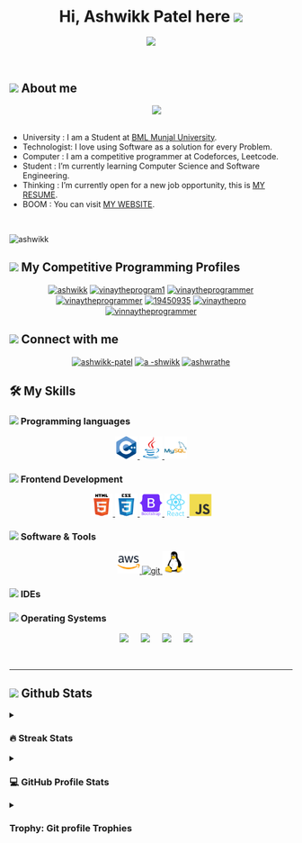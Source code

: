 <h1 align="center">Hi, Ashwikk Patel here <img src="https://media.giphy.com/media/hvRJCLFzcasrR4ia7z/giphy.gif" width="35"></h1>
<p align="center">
  <img src="https://readme-typing-svg.herokuapp.com?font=Time+New+Roman&color=%23C8BE25&size=25&center=true&vCenter=true&width=600&height=100&lines=Software+Engineer;Computer+Science+Student;Web+Developer;Always+learning+new+things">
</p>


<br>


	
## <picture><img src = "https://github.com/7oSkaaa/7oSkaaa/blob/main/Images/about_me.gif?raw=true" width = 50px></picture> About me

<picture> <img align="right" src="https://github.com/7oSkaaa/7oSkaaa/blob/main/Images/Right_Side.gif?raw=true" width = 250px></picture>

<br><br>

- University : I am a Student at [BML Munjal University](https://www.bmu.edu.in/).
- Technologist: I love using Software as a solution for every Problem.
- Computer : I am a competitive programmer at Codeforces, Leetcode.
- Student : I’m currently learning Computer Science and Software Engineering.
- Thinking : I’m currently open for a new job opportunity, this is [MY RESUME](https://drive.google.com/drive/folders/1yeCGcgQjjdz72OdXQ-JFoA0gku9fT5M6?usp=sharing).
- BOOM : You can visit [MY WEBSITE](https://github.com/ashwikk).
<br>

<p align="left"> <img src="https://komarev.com/ghpvc/?username=ashwikk&label=Profile%20views&color=0e75b6&style=flat" alt="ashwikk" /> </p>

## <picture> <img src="https://github.com/7oSkaaa/7oSkaaa/blob/main/Images/competitive_programming_profile.png?raw=true" width=40> </picture> My Competitive Programming Profiles

<p align="center">
<a href="https://leetcode.com/u/ashwikk/" target="blank"><img align="center" src="https://raw.githubusercontent.com/rahuldkjain/github-profile-readme-generator/master/src/images/icons/Social/leet-code.svg" alt="ashwikk" height="30" width="40" /></a>
<a href="https://www.hackerrank.com/vinaytheprogram1" target="blank"><img align="center" src="https://raw.githubusercontent.com/rahuldkjain/github-profile-readme-generator/master/src/images/icons/Social/hackerrank.svg" alt="vinaytheprogram1" height="30" width="40" /></a>
<a href="https://auth.geeksforgeeks.org/user/vinaytheprogrammer" target="blank"><img align="center" src="https://raw.githubusercontent.com/rahuldkjain/github-profile-readme-generator/master/src/images/icons/Social/geeks-for-geeks.svg" alt="vinaytheprogrammer" height="30" width="40" /></a>
<a href="https://codepen.io/vinaytheprogrammer" target="blank"><img align="center" src="https://raw.githubusercontent.com/rahuldkjain/github-profile-readme-generator/master/src/images/icons/Social/codepen.svg" alt="vinaytheprogrammer" height="30" width="40" /></a>
<a href="https://stackoverflow.com/users/19450935" target="blank"><img align="center" src="https://raw.githubusercontent.com/rahuldkjain/github-profile-readme-generator/master/src/images/icons/Social/stack-overflow.svg" alt="19450935" height="30" width="40" /></a>
<a href="https://www.codechef.com/users/vinaythepro" target="blank"><img align="center" src="https://cdn.jsdelivr.net/npm/simple-icons@3.1.0/icons/codechef.svg" alt="vinaythepro" height="30" width="40" /></a>
<a href="https://www.hackerearth.com/vinnaytheprogrammer" target="blank"><img align="center" src="https://raw.githubusercontent.com/rahuldkjain/github-profile-readme-generator/master/src/images/icons/Social/hackerearth.svg" alt="vinnaytheprogrammer" height="30" width="40" /></a>
</p>

## <picture> <img src="https://github.com/7oSkaaa/7oSkaaa/blob/main/Images/Connect-with-me.gif?raw=true" width="100px"> </picture> Connect with me
<p align="center">
<a href="https://linkedin.com/in/ashwikk-patel" target="blank"><img align="center" src="https://raw.githubusercontent.com/rahuldkjain/github-profile-readme-generator/master/src/images/icons/Social/linked-in-alt.svg" alt="ashwikk-patel" height="30" width="40" /></a>
<a href="https://instagram.com/a_shwikk" target="blank"><img align="center" src="https://raw.githubusercontent.com/rahuldkjain/github-profile-readme-generator/master/src/images/icons/Social/instagram.svg" alt="a
								-shwikk" height="30" width="40" /></a>
<a href="https://twitter.com/ashwrathe" target="_blank">
  <img align="center" src="https://raw.githubusercontent.com/rahuldkjain/github-profile-readme-generator/master/src/images/icons/Social/twitter.svg" alt="ashwrathe" height="30" width="40" />
</a>

</p>



## 🛠 My Skills

### <picture> <img src="https://github.com/7oSkaaa/7oSkaaa/blob/main/Images/Programming_Languages.gif?raw=true" width="50px"> </picture> Programming languages

<p align="center"> 
  <a href="https://www.w3schools.com/cpp/" target="_blank" rel="noreferrer"> <img src="https://raw.githubusercontent.com/devicons/devicon/master/icons/cplusplus/cplusplus-original.svg" alt="cplusplus" width="40" height="40"/> </a> 
  <a href="https://www.java.com" target="_blank" rel="noreferrer"> <img src="https://raw.githubusercontent.com/devicons/devicon/master/icons/java/java-original.svg" alt="java" width="40" height="40"/> </a> 
  <a href="https://www.mysql.com/" target="_blank" rel="noreferrer"> <img src="https://raw.githubusercontent.com/devicons/devicon/master/icons/mysql/mysql-original-wordmark.svg" alt="mysql" width="40" height="40"/> </a>
</p>


### <picture> <img src = "https://github.com/7oSkaaa/7oSkaaa/blob/main/Images/Front_End.gif?raw=true" width = 50px>  </picture> Frontend Development
<p align="center"> 
<a href="https://www.w3.org/html/" target="_blank" rel="noreferrer"> <img src="https://raw.githubusercontent.com/devicons/devicon/master/icons/html5/html5-original-wordmark.svg" alt="html5" width="40" height="40"/> </a> 
<a href="https://www.w3schools.com/css/" target="_blank" rel="noreferrer"> <img src="https://raw.githubusercontent.com/devicons/devicon/master/icons/css3/css3-original-wordmark.svg" alt="css3" width="40" height="40"/> </a> 
<a href="https://getbootstrap.com" target="_blank" rel="noreferrer"> <img src="https://raw.githubusercontent.com/devicons/devicon/master/icons/bootstrap/bootstrap-plain-wordmark.svg" alt="bootstrap" width="40" height="40"/> </a> 
<a href="https://reactjs.org/" target="_blank" rel="noreferrer"> <img src="https://raw.githubusercontent.com/devicons/devicon/master/icons/react/react-original-wordmark.svg" alt="react" width="40" height="40"/> </a>
<a href="https://developer.mozilla.org/en-US/docs/Web/JavaScript" target="_blank" rel="noreferrer"> <img src="https://raw.githubusercontent.com/devicons/devicon/master/icons/javascript/javascript-original.svg" alt="javascript" width="40" height="40"/> </a>

</p>

 ### <picture> <img src = "https://github.com/7oSkaaa/7oSkaaa/blob/main/Images/Software_Tools.gif?raw=true" width = 50px>  </picture> Software & Tools
 
<p align="center">
<a href="https://aws.amazon.com" target="_blank" rel="noreferrer"> <img src="https://raw.githubusercontent.com/devicons/devicon/master/icons/amazonwebservices/amazonwebservices-original-wordmark.svg" alt="aws" width="40" height="40"/> </a> 
<a href="https://git-scm.com/" target="_blank" rel="noreferrer"> <img src="https://www.vectorlogo.zone/logos/git-scm/git-scm-icon.svg" alt="git" width="40" height="40"/> </a>
<a href="https://www.linux.org/" target="_blank" rel="noreferrer"> <img src="https://raw.githubusercontent.com/devicons/devicon/master/icons/linux/linux-original.svg" alt="linux" width="40" height="40"/> </a> 
</p>


 ### <picture> <img src = "https://github.com/7oSkaaa/7oSkaaa/blob/main/Images/IDEs.gif?raw=true" width = 50px>  </picture> IDEs
 
<p align="center">
  
</p>


 ### <picture> <img src = "https://github.com/7oSkaaa/7oSkaaa/blob/main/Images/OS.gif?raw=true" width = 50px>  </picture> Operating Systems
 
<p align="center">
  &emsp;
    <a href="#"><img src="https://img.shields.io/badge/Linux-FCC624?style=plastic&logo=linux&logoColor=black"></a>
  &emsp;
    <a href="#"><img src="https://img.shields.io/badge/Ubuntu-E95420?style=plastic&logo=ubuntu&logoColor=white"></a>
  &emsp;
    <a href="#"><img src="https://img.shields.io/badge/Windows-0078D6?style=plastic&logo=windows&logoColor=white"></a>
  &emsp;
   <a href="#"><img src="https://img.shields.io/badge/manjaro-%2335BF5C.svg?&style=plastic&logo=manjaro&logoColor=white" /></a>
   </p>

<br> 

---


## <picture> <img src = "https://github.com/7oSkaaa/7oSkaaa/blob/main/Images/Statistics.gif?raw=true" width = 50px>  </picture> Github Stats

<details><summary><h3> 🔥 Streak Stats</h3></summary>

----	

<p align="center"><img src="https://github-readme-streak-stats.herokuapp.com/?user=ashwikk&theme=tokyonight_duo" alt="ashwikk" /></p>

</details>
  
<details><summary><h3>💻 GitHub Profile Stats</h3></summary>

----
	
<p align="center">
	    <img alt="ashwikk's Github Stats" src="https://github-readme-stats.vercel.app/api?username=ashwikk&show_icons=true&count_private=true&locale=en&theme=tokyonight&layout=compact" height="230px"/>
	  <img src="https://github-readme-stats.vercel.app/api/top-langs?username=ashwikk&langs_count=10&show_icons=true&locale=en&theme=tokyonight"  height="230px"/>
<br/>

  <b>Note:</b> Top languages is only a metric of the languages my public code consists of and doesn't reflect experience or skill level.
  </p>
</details>



<details><summary> <h3> Trophy: Git profile Trophies </h3></summary>

----
	
<p align="center"> <img src="https://github-profile-trophy.vercel.app/?username=ashwikk&layout=compact&theme=tokyonight&column=4&margin-w=15&margin-h=15" alt="ashwikk" /> </p>

	
</details>


</br></br>
